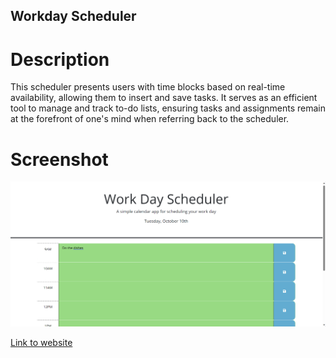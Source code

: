 ## Workday Scheduler

# Description

This scheduler presents users with time blocks based on real-time availability, allowing them to insert and save tasks. It serves as an efficient tool to manage and track to-do lists, ensuring tasks and assignments remain at the forefront of one's mind when referring back to the scheduler.

# Screenshot

![Front of page](./assets/worksched.png)

[Link to website](https://vincula1.github.io/workdaysched/)